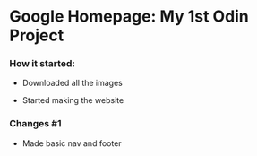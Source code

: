 # Google Homepage: My 1st Odin Project

### How it started:

- Downloaded all the images

- Started making the website

### Changes #1

- Made basic nav and footer